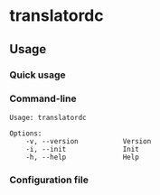 # translatordc

## Usage

### Quick usage

### Command-line

```
Usage: translatordc

Options:
    -v, --version           Version
    -i, --init              Init
    -h, --help              Help
```

### Configuration file

